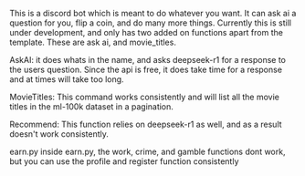 This is a discord bot which is meant to do whatever you want.
It can ask ai a question for you, flip a coin, and do many more things.
Currently this is still under development, and only has two added on functions apart from the template.
These are ask ai, and movie_titles.

AskAI:
it does whats in the name, and asks deepseek-r1 for a response to the users question. Since the api is free, it does take time for a response and at times will take too long.

MovieTitles:
This command works consistently and will list all the movie titles in the ml-100k dataset in a pagination.

Recommend:
This function relies on deepseek-r1 as well, and as a result doesn't work consistently.

earn.py
inside earn.py, the work, crime, and gamble functions dont work, but you can use the profile and register function consistently